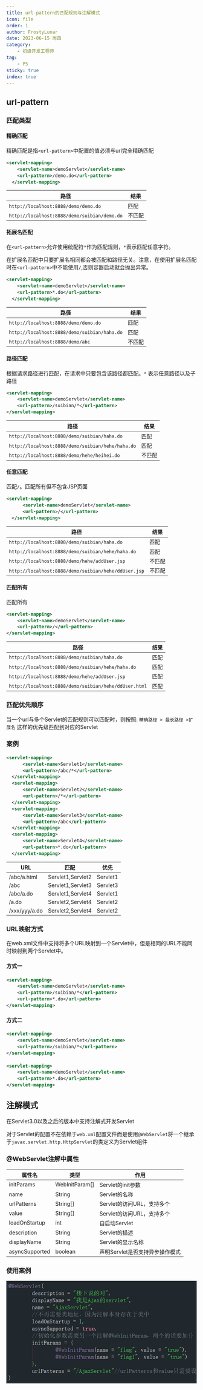 ```yaml
---
title: url-pattern的匹配规则与注解模式
icon: file
order: 1
author: FrostyLunar
date: 2023-06-15 周四
category:
	- 初级开发工程师
tag:
	- P5
sticky: true
index: true
---
```



## url-pattern

### 匹配类型

#### 精确匹配

精确匹配是指`<url-pattern>`中配置的值必须与url完全精确匹配

```xml
<servlet-mapping>
    <servlet-name>demoServlet</servlet-name>
    <url-pattern>/demo.do</url-pattern>
  </servlet-mapping>
```

| 路径                                              | 结果      |
| ----------------------------------------------- | ------- |
| `http://localhost:8888/demo/demo.do`    | 匹配  |
|`http://localhost:8888/demo/suibian/demo.do` | 不匹配 |

#### 拓展名匹配

在`<url-pattern>`允许使用统配符`*`作为匹配规则，`*`表示匹配任意字符。

在扩展名匹配中只要扩展名相同都会被匹配和路径无关。注意，在使用扩展名匹配时在`<url-pattern>`中不能使用`/`,否则容器启动就会抛出异常。

```xml
<servlet-mapping>
    <servlet-name>demoServlet</servlet-name>
    <url-pattern>*.do</url-pattern>
  </servlet-mapping>
```

| 路径                                                   | 结果      |
| ---------------------------------------------------- | ------- |
| `http://localhost:8888/demo/demo.do `        | 匹配  |
| `http://localhost:8888/demo/suibian/haha.do` | 匹配  |
| `http://localhost:8888/demo/abc`                 | 不匹配 |

#### 路径匹配

根据请求路径进行匹配，在请求中只要包含该路径都匹配。`*` 表示任意路径以及子路径

```xml
<servlet-mapping>
	<servlet-name>demoServlet</servlet-name>
	<url-pattern>/suibian/*</url-pattern>
</servlet-mapping>
```

| 路径                                                   | 结果      |
| ---------------------------------------------------- | ------- |
| `http://localhost:8888/demo/suibian/haha.do ` | 匹配  |
| `http://localhost:8888/demo/suibian/hehe/haha.do` | 匹配  |
| `http://localhost:8888/demo/hehe/heihei.do`  | 不匹配 |

#### 任意匹配

匹配`/`。匹配所有但不包含JSP页面

```xml
<servlet-mapping>
      <servlet-name>demoServlet</servlet-name>
      <url-pattern>/</url-pattern>
  </servlet-mapping>
```

| 路径                                                      | 结果      |
| ------------------------------------------------------- | ------- |
| `http://localhost:8888/demo/suibian/haha.do`    | 匹配  |
| `http://localhost:8888/demo/suibian/hehe/haha.do`   | 匹配  |
| `http://localhost:8888/demo/hehe/addUser.jsp`    | 不匹配 |
| `http://localhost:8888/demo/suibian/hehe/ddUser.jsp`| 不匹配 |

#### 匹配所有

匹配所有

```xml
<servlet-mapping>
	<servlet-name>demoServlet</servlet-name>
	<url-pattern>/</url-pattern>
</servlet-mapping>
```

| 路径                                                       | 结果     |
| -------------------------------------------------------- | ------ |
| `http://localhost:8888/demo/suibian/haha.do`     | 匹配 |
| `http://localhost:8888/demo/suibian/hehe/haha.do`     | 匹配 |
| `http://localhost:8888/demo/hehe/addUser.jsp`         | 匹配 |
| `http://localhost:8888/demo/suibian/hehe/ddUser.html` | 匹配 |

### 匹配优先顺序

当一个url与多个Servlet的匹配规则可以匹配时，则按照: `精确路径 > 最长路径 >扩展名` 这样的优先级匹配到对应的Servlet

### 案例

```xml
<servlet-mapping>
      <servlet-name>Servlet1</servlet-name>
      <url-pattern>/abc/*</url-pattern>
  </servlet-mapping>
  <servlet-mapping>
      <servlet-name>Servlet2</servlet-name>
      <url-pattern>/*</url-pattern>
  </servlet-mapping>
  <servlet-mapping>
      <servlet-name>Servlet3</servlet-name>
      <url-pattern>/abc</url-pattern>
  </servlet-mapping>
  <servlet-mapping>
      <servlet-name>Servlet4</servlet-name>
      <url-pattern>*.do</url-pattern>
  </servlet-mapping>
```

| URL           | 匹配                | 优先       |
| ------------- | ----------------- | -------- |
| /abc/a.html   | Servlet1,Servlet2 | Servlet1 |
| /abc          | Servlet1,Servlet3 | Servlet3 |
| /abc/a.do     | Servlet1,Servlet4 | Servlet1 |
| /a.do         | Servlet2,Servlet4 | Servlet2 |
| /xxx/yyy/a.do | Servlet2,Servlet4 | Servlet2 |

### URL映射方式

在web.xml文件中支持将多个URL映射到一个Servlet中，但是相同的URL不能同时映射到两个Servlet中。

#### 方式一

```xml
<servlet-mapping>
	<servlet-name>demoServlet</servlet-name>
	<url-pattern>/suibian/*</url-pattern>
	<url-pattern>*.do</url-pattern>
</servlet-mapping>
```

#### 方式二

```xml
<servlet-mapping>
	<servlet-name>demoServlet</servlet-name>
	<url-pattern>/suibian/*</url-pattern>
</servlet-mapping>

<servlet-mapping>
	<servlet-name>demoServlet</servlet-name>
	<url-pattern>*.do</url-pattern>
</servlet-mapping>
```

## 注解模式

在Servlet3.0以及之后的版本中支持注解式开发Servlet

对于Servlet的配置不在依赖于`web.xml`配置文件而是使用`@WebServlet`将一个继承于`javax.servlet.http.HttpServlet`的类定义为Servlet组件

### @WebServlet注解中属性

| 属性名            | 类型              | 作用                  |
| -------------- | --------------- | ------------------- |
| initParams     | WebInitParam\[] | Servlet的init参数      |
| name           | String          | Servlet的名称          |
| urlPatterns    | String\[]       | Servlet的访问URL，支持多个  |
| value          | String\[]       | Servlet的访问URL，支持多个  |
| loadOnStartup  | int             | 自启动Servlet          |
| description    | String          | Servlet的描述          |
| displayName    | String          | Servlet的显示名称        |
| asyncSupported | boolean         | 声明Servlet是否支持异步操作模式 |

### 使用案例

![](./image/image_vMR_o1YjsI.png)
